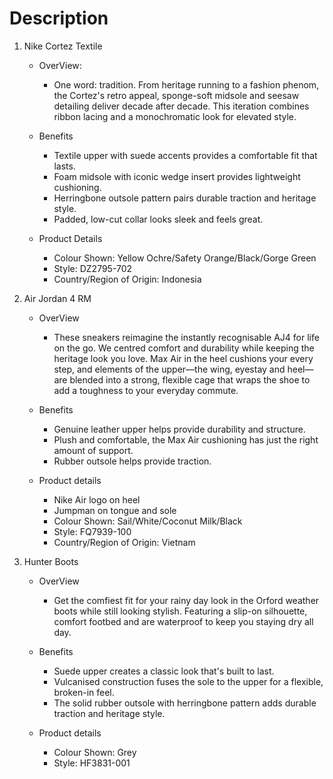 # Description
1. Nike Cortez Textile
    - OverView: 
        - One word: tradition. From heritage running to a fashion phenom, the Cortez's retro appeal, sponge-soft midsole and seesaw detailing deliver decade after decade. This iteration combines ribbon lacing and a monochromatic look for elevated style.
        
    - Benefits
        - Textile upper with suede accents provides a comfortable fit that lasts.
        - Foam midsole with iconic wedge insert provides lightweight cushioning.
        - Herringbone outsole pattern pairs durable traction and heritage style.
        - Padded, low-cut collar looks sleek and feels great.

    - Product Details
        - Colour Shown: Yellow Ochre/Safety Orange/Black/Gorge Green
        - Style: DZ2795-702
        - Country/Region of Origin: Indonesia
    
2. Air Jordan 4 RM
    - OverView
        - These sneakers reimagine the instantly recognisable AJ4 for life on the go. We centred comfort and durability while keeping the heritage look you love. Max Air in the heel cushions your every step, and elements of the upper—the wing, eyestay and heel—are blended into a strong, flexible cage that wraps the shoe to add a toughness to your everyday commute.
    
    - Benefits
        - Genuine leather upper helps provide durability and structure.
        - Plush and comfortable, the Max Air cushioning has just the right amount of support.
        - Rubber outsole helps provide traction.
    - Product details
        - Nike Air logo on heel
        - Jumpman on tongue and sole
        - Colour Shown: Sail/White/Coconut Milk/Black
        - Style: FQ7939-100
        - Country/Region of Origin: Vietnam


3. Hunter Boots
    - OverView
        - Get the comfiest fit for your rainy day look in the Orford weather boots while still looking stylish. Featuring a slip-on silhouette, comfort footbed and are waterproof to keep you staying dry all day.
        
   -  Benefits
        - Suede upper creates a classic look that's built to last.
        - Vulcanised construction fuses the sole to the upper for a flexible, broken-in feel.
        - The solid rubber outsole with herringbone pattern adds durable traction and heritage style.
       

    - Product details
        - Colour Shown: Grey 
        - Style: HF3831-001
        

    
